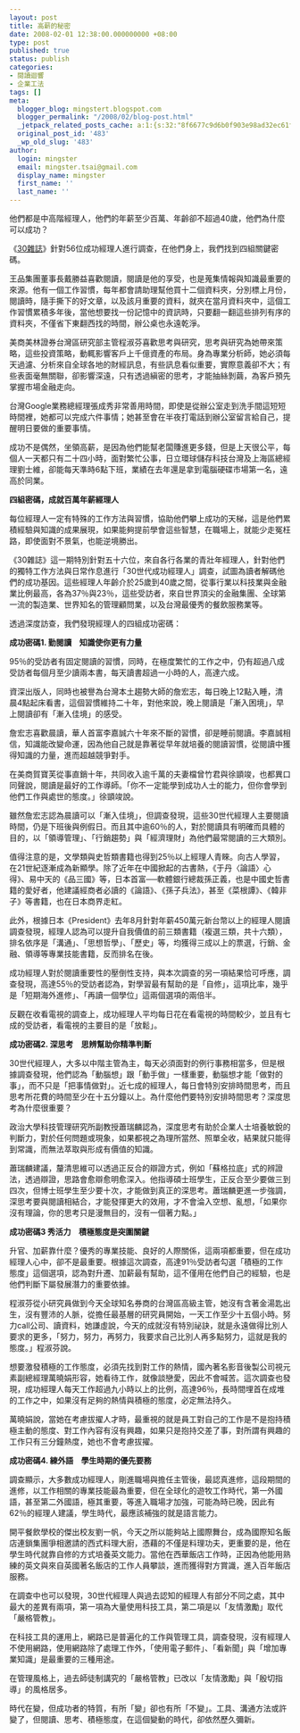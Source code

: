 ```yaml
---
layout: post
title: 高薪的秘密
date: 2008-02-01 12:38:00.000000000 +08:00
type: post
published: true
status: publish
categories:
- 閱讀迴響
- 企業工法
tags: []
meta:
  blogger_blog: mingstert.blogspot.com
  blogger_permalink: "/2008/02/blog-post.html"
  _jetpack_related_posts_cache: a:1:{s:32:"8f6677c9d6b0f903e98ad32ec61f8deb";a:2:{s:7:"expires";i:1453386751;s:7:"payload";a:3:{i:0;a:1:{s:2:"id";i:137;}i:1;a:1:{s:2:"id";i:42;}i:2;a:1:{s:2:"id";i:43;}}}}
  original_post_id: '483'
  _wp_old_slug: '483'
author:
  login: mingster
  email: mingster.tsai@gmail.com
  display_name: mingster
  first_name: ''
  last_name: ''
---
```

<p>他們都是中高階經理人，他們的年薪至少百萬、年齡卻不超過40歲，他們為什麼可以成功？</p>
<p>《<a href="http://forum.30.com.tw/Board/show.aspx?go=1028" target="_blank">30雜誌</a>》針對56位成功經理人進行調查，在他們身上，我們找到四組關鍵密碼。</p>
<p>王品集團董事長戴勝益喜歡閱讀，閱讀是他的享受，也是蒐集情報與知識最重要的來源。他有一個工作習慣，每年都會請助理幫他買十二個資料夾，分別標上月份，閱讀時，隨手撕下的好文章，以及該月重要的資料，就夾在當月資料夾中，這個工作習慣累積多年後，當他想要找一份記憶中的資訊時，只要翻一翻這些排列有序的資料夾，不僅省下東翻西找的時間，辦公桌也永遠乾淨。</p>
<p>美商美林證券台灣區研究部主管程淑芬喜歡思考與研究，思考與研究為她帶來策略，這些投資策略，動輒影響客戶上千億資產的布局。身為專業分析師，她必須每天過濾、分析來自全球各地的財經訊息，有些訊息看似重要，實際意義卻不大；有些表面毫無關聯，卻影響深遠，只有透過縝密的思考，才能抽絲剝繭，為客戶預先掌握市場金融走向。</p>
<p>台灣Google業務總經理張成秀非常善用時間，即使是從辦公室走到洗手間這短短時間裡，她都可以完成六件事情；她甚至會在半夜打電話到辦公室留言給自己，提醒明日要做的重要事情。</p>
<p>成功不是偶然，坐領高薪，是因為他們能幫老闆賺進更多錢，但是上天很公平，每個人一天都只有二十四小時，面對繁忙公事，日立環球儲存科技台灣及上海區總經理劉士維，卻能每天準時6點下班，業績在去年還是拿到電腦硬碟市場第一名，遠高於同業。</p>
<p><span style="font-weight:bold;">四組密碼，成就百萬年薪經理人</span></p>
<p>每位經理人一定有特殊的工作方法與習慣，協助他們攀上成功的天梯，這是他們累積經驗與知識的成果展現，如果能夠提前學會這些智慧，在職場上，就能少走冤枉路，即使面對不景氣，也能逆境勝出。</p>
<p>《30雜誌》這一期特別針對五十六位，來自各行各業的青壯年經理人，針對他們的獨特工作方法與日常作息進行「30世代成功經理人」調查，試圖為讀者解碼他們的成功基因。這些經理人年齡介於25歲到40歲之間，從事行業以科技業與金融業比例最高，各為37％與23％，這些受訪者，來自世界頂尖的金融集團、全球第一流的製造業、世界知名的管理顧問業，以及台灣最優秀的餐飲服務業等。</p>
<p>透過深度訪查，我們發現經理人的四組成功密碼：</p>
<p><span style="font-weight:bold;">成功密碼1. 勤閱讀　知識使你更有力量</span></p>
<p>95％的受訪者有固定閱讀的習慣，同時，在極度繁忙的工作之中，仍有超過八成受訪者<span class="highlight">每個月至少讀兩本書，每天讀書超過一小時</span>的人，高達六成。</p>
<p>資深出版人，同時也被譽為台灣本土趨勢大師的詹宏志，每日晚上12點入睡，清晨4點起床看書，這個習慣維持二十年，對他來說，晚上閱讀是「漸入困境」，早上閱讀卻有「漸入佳境」的感受。</p>
<p>詹宏志喜歡晨讀，華人首富李嘉誠六十年來不斷的習慣，卻是睡前閱讀。李嘉誠相信，<span class="highlight">知識能改變命運</span>，因為他自己就是靠著從早年就培養的閱讀習慣，從閱讀中獲得知識的力量，進而超越競爭對手。</p>
<p>在美商賀寶芙從事直銷十年，共同收入逾千萬的夫妻檔曾竹君與徐顗竣，也都異口同聲說，閱讀是最好的工作導師。「<span class="highlight">你不一定能學到成功人士的能力，但你會學到他們工作與處世的態度。</span>」徐顗竣說。</p>
<p>雖然詹宏志認為晨讀可以「漸入佳境」，但調查發現，這些30世代經理人主要閱讀時間，仍是下班後與例假日。而且其中逾60％的人，對於閱讀具有明確而具體的目的，以「領導管理」、「行銷趨勢」與「經濟理財」為他們最常閱讀的三大類別。</p>
<p>值得注意的是，文學類與史哲類書籍也得到25％以上經理人青睞。向古人學習，在21世紀逐漸成為新顯學。除了近年在中國掀起的古書熱，《于丹〈論語〉心得》、易中天的《品三國》等，日本首富──軟體銀行總裁孫正義，也是中國史哲書籍的愛好者，他建議經商者必讀的《論語》、《孫子兵法》，甚至《菜根譚》、《韓非子》等書籍，也在日本商界走紅。</p>
<p>此外，根據日本《President》去年8月針對年薪450萬元新台幣以上的經理人閱讀調查發現，經理人認為可以提升自我價值的前三類書籍（複選三類，共十六類），<span class="highlight">排名依序是「溝通」、「思想哲學」、「歷史」等，均獲得三成以上的票選，行銷、金融、領導等專業技能書籍，反而排名在後</span>。</p>
<p>成功經理人對於閱讀重要性的壓倒性支持，與本次調查的另一項結果恰可呼應，調查發現，高達55％的受訪者認為，對學習最有幫助的是「自修」，這項比率，幾乎是「短期海外進修」、「再讀一個學位」這兩個選項的兩倍半。</p>
<p>反觀在收看電視的調查上，成功經理人平均每日花在看電視的時間較少，並且有七成的受訪者，看電視的主要目的是「放鬆」。</p>
<p><span style="font-weight:bold;">成功密碼2. 深思考　思辨幫助你精準判斷</span></p>
<p>30世代經理人，大多以中階主管為主，每天必須面對的例行事務相當多，但是根據調查發現，他們認為<span class="highlight">「動腦想」跟「動手做」一樣重要，動腦想才能「做對的事」，而不只是「把事情做對」</span>。近七成的經理人，每日會特別安排時間思考，而且思考所花費的時間至少在十五分鐘以上。為什麼他們要特別安排時間思考？深度思考為什麼很重要？</p>
<p>政治大學科技管理研究所副教授蕭瑞麟認為，深度思考有助於企業人士培養敏銳的判斷力，對於任何問題或現象，如果都視之為理所當然、照單全收，結果就只能得到常識，而無法萃取與形成有價值的知識。</p>
<p>蕭瑞麟建議，釐清思維可以透過正反合的辯證方式，例如「蘇格拉底」式的辨證法，透過辯證，思路會愈辯愈明愈深入。他指導碩士班學生，正反合至少要做三到四次，但博士班學生至少要十次，才能做到真正的深思考。蕭瑞麟更進一步強調，深思考要與閱讀相結合，才能發揮更大的效用，才不會淪入空想、亂想，「如果你沒有理論，你的思考只是漫無目的，沒有一個著力點。」</p>
<p><span style="font-weight:bold;">成功密碼3 秀活力　積極態度是突圍關鍵</span></p>
<p>升官、加薪靠什麼？優秀的專業技能、良好的人際關係，這兩項都重要，但在成功經理人心中，卻不是最重要。根據這次調查，高達91％受訪者勾選<span class="highlight">「積極的工作態度」這個選項，認為對升遷、加薪最有幫助，這不僅用在他們自己的經驗，也是他們判斷下屬發展潛力的重要依據。</span></p>
<p>程淑芬從小研究員做到今天全球知名券商的台灣區高級主管，她沒有含著金湯匙出生，沒有豐沛的人脈，從擔任最基層的研究員開始，一天工作至少十五個小時。努力call公司、讀資料，她謙虛說，今天的成就沒有特別祕訣，就是永遠做得比別人要求的更多，「努力，努力，再努力，我要求自己比別人再多點努力，這就是我的態度。」程淑芬說。</p>
<p><span class="highlight">想要激發積極的工作態度，必須先找到對工作的熱情</span>，國內著名影音後製公司視元素副總經理萬曉娟形容，她看待工作，就像談戀愛，因此不會喊苦。這次調查也發現，成功經理人每天工作超過九小時以上的比例，高達96％，長時間埋首在成堆的工作之中，如果沒有足夠的熱情與積極的態度，必定無法持久。</p>
<p>萬曉娟說，當她在考慮拔擢人才時，最重視的就是員工<span class="highlight">對自己的工作是不是抱持積極主動的態度、對工作內容有沒有興趣</span>，如果只是抱持交差了事，對所謂有興趣的工作只有三分鐘熱度，她也不會考慮拔擢。</p>
<p><span style="font-weight:bold;">成功密碼4. 練外語　學生時期的優先要務</span></p>
<p>調查顯示，大多數成功經理人，剛進職場與擔任主管後，最認真進修，這段期間的進修，以工作相關的專業技能最為重要，但在全球化的遊牧工作時代，第一外國語，甚至第二外國語，極其重要，等進入職場才加強，可能為時已晚，因此有62％的經理人建議，學生時代，最應該補強的就是語言能力。</p>
<p>開平餐飲學校的傑出校友劉一帆，今天之所以能夠站上國際舞台，成為國際知名飯店連鎖集團爭相邀請的西式料理大廚，憑藉的不僅是料理功夫，更重要的是，他在學生時代就靠自修的方式培養英文能力。當他在西華飯店工作時，正因為他能用熟練的英文與來自英國著名飯店的工作人員攀談，進而獲得對方賞識，進入百年飯店服務。</p>
<p>在調查中也可以發現，<span class="highlight">30世代經理人與過去認知的經理人有部分不同之處，其中最大的差異有兩項，第一項為大量使用科技工具，第二項是以「友情激勵」取代「嚴格管教」</span>。</p>
<p>在科技工具的運用上，網路已是普遍化的工作與管理工具，調查發現，沒有經理人不使用網路，使用網路除了處理工作外，「使用電子郵件」、「看新聞」與「增加專業知識」是最重要的三種用途。</p>
<p>在管理風格上，過去師徒制講究的「嚴格管教」已改以「友情激勵」與「殷切指導」的風格居多。</p>
<p>時代在變，但成功者的特質，有所「變」卻也有所「不變」。工具、溝通方法或許變了，但閱讀、思考、積極態度，在這個變動的時代，卻依然歷久彌新。</p>
